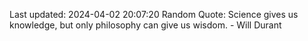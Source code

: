 Last updated: 2024-04-02 20:07:20
Random Quote: Science gives us knowledge, but only philosophy can give us wisdom. - Will Durant